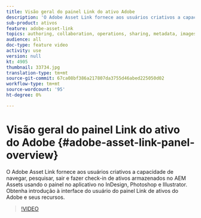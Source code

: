 ```yaml
---
title: Visão geral do painel Link do ativo Adobe
description: 'O Adobe Asset Link fornece aos usuários criativos a capacidade de navegar, pesquisar, sair e fazer check-in de ativos armazenados no AEM Assets usando o painel no aplicativo no InDesign, Photoshop e Illustrator. Obtenha introdução à interface do usuário do painel Link de ativos do Adobe e seus recursos. '
sub-product: ativos
feature: adobe-asset-link
topics: authoring, collaboration, operations, sharing, metadata, images
audience: all
doc-type: feature video
activity: use
version: null
kt: 4905
thumbnail: 33734.jpg
translation-type: tm+mt
source-git-commit: 67ca08bf386a217807da3755d46abed225050d02
workflow-type: tm+mt
source-wordcount: '95'
ht-degree: 0%

---
```



# Visão geral do painel Link do ativo do Adobe {#adobe-asset-link-panel-overview}

O Adobe Asset Link fornece aos usuários criativos a capacidade de navegar, pesquisar, sair e fazer check-in de ativos armazenados no AEM Assets usando o painel no aplicativo no InDesign, Photoshop e Illustrator. Obtenha introdução à interface do usuário do painel Link de ativos do Adobe e seus recursos.

>[!VIDEO](https://video.tv.adobe.com/v/33734/?quality=12)
